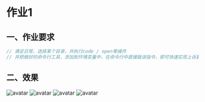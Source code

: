 # 作业1

## 一、作业要求

```js
// 满足日常，选择某个目录，并执行code / open等操作
// 并把做好的命令行工具，添加到环境变量中，在命令行中直接敲该指令，即可快速实现上诉要求
```

## 二、效果

![avatar](command_demo1_1.png)
![avatar](command_demo1_2.png)
![avatar](command_demo1_3.png)
![avatar](command_demo1_4.png)